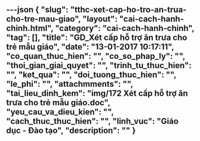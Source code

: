 ---json
{
    "slug": "tthc-xet-cap-ho-tro-an-trua-cho-tre-mau-giao",
    "layout": "cai-cach-hanh-chinh.html",
    "category": "cai-cach-hanh-chinh",
    "tag": [],
    "title": "GD_Xét cấp hỗ trợ ăn trưa cho trẻ mẫu giáo",
    "date": "13-01-2017 10:17:11",
    "co_quan_thuc_hien": "",
    "co_so_phap_ly": "",
    "thoi_gian_giai_quyet": "",
    "trinh_tu_thuc_hien": "",
    "ket_qua": "",
    "doi_tuong_thuc_hien": "",
    "le_phi": "",
    "attachmments": "",
    "tai_lieu_dinh_kem": "img/172 Xét cấp hỗ trợ ăn trưa cho trẻ mẫu giáo.doc",
    "yeu_cau_va_dieu_kien": "",
    "cach_thuc_thuc_hien": "",
    "linh_vuc": "Giáo dục - Đào tạo",
    "description": ""
}
---
